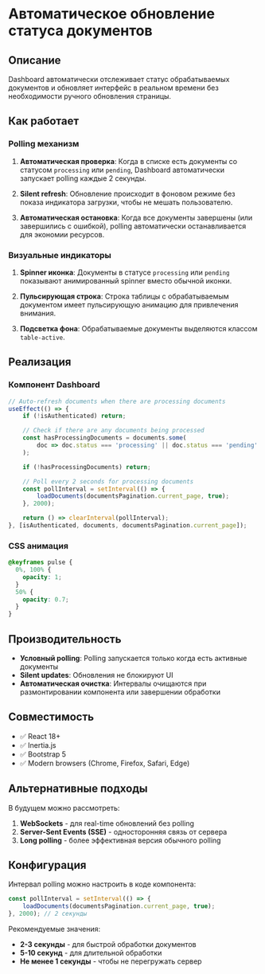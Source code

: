# Автоматическое обновление статуса документов

## Описание

Dashboard автоматически отслеживает статус обрабатываемых документов и обновляет интерфейс в реальном времени без необходимости ручного обновления страницы.

## Как работает

### Polling механизм

1. **Автоматическая проверка**: Когда в списке есть документы со статусом `processing` или `pending`, Dashboard автоматически запускает polling каждые 2 секунды.

2. **Silent refresh**: Обновление происходит в фоновом режиме без показа индикатора загрузки, чтобы не мешать пользователю.

3. **Автоматическая остановка**: Когда все документы завершены (или завершились с ошибкой), polling автоматически останавливается для экономии ресурсов.

### Визуальные индикаторы

1. **Spinner иконка**: Документы в статусе `processing` или `pending` показывают анимированный spinner вместо обычной иконки.

2. **Пульсирующая строка**: Строка таблицы с обрабатываемым документом имеет пульсирующую анимацию для привлечения внимания.

3. **Подсветка фона**: Обрабатываемые документы выделяются классом `table-active`.

## Реализация

### Компонент Dashboard

```typescript
// Auto-refresh documents when there are processing documents
useEffect(() => {
    if (!isAuthenticated) return;

    // Check if there are any documents being processed
    const hasProcessingDocuments = documents.some(
        doc => doc.status === 'processing' || doc.status === 'pending'
    );

    if (!hasProcessingDocuments) return;

    // Poll every 2 seconds for processing documents
    const pollInterval = setInterval(() => {
        loadDocuments(documentsPagination.current_page, true);
    }, 2000);

    return () => clearInterval(pollInterval);
}, [isAuthenticated, documents, documentsPagination.current_page]);
```

### CSS анимация

```scss
@keyframes pulse {
  0%, 100% {
    opacity: 1;
  }
  50% {
    opacity: 0.7;
  }
}
```

## Производительность

- **Условный polling**: Polling запускается только когда есть активные документы
- **Silent updates**: Обновления не блокируют UI
- **Автоматическая очистка**: Интервалы очищаются при размонтировании компонента или завершении обработки

## Совместимость

- ✅ React 18+
- ✅ Inertia.js
- ✅ Bootstrap 5
- ✅ Modern browsers (Chrome, Firefox, Safari, Edge)

## Альтернативные подходы

В будущем можно рассмотреть:

1. **WebSockets** - для real-time обновлений без polling
2. **Server-Sent Events (SSE)** - односторонняя связь от сервера
3. **Long polling** - более эффективная версия обычного polling

## Конфигурация

Интервал polling можно настроить в коде компонента:

```typescript
const pollInterval = setInterval(() => {
    loadDocuments(documentsPagination.current_page, true);
}, 2000); // 2 секунды
```

Рекомендуемые значения:
- **2-3 секунды** - для быстрой обработки документов
- **5-10 секунд** - для длительной обработки
- **Не менее 1 секунды** - чтобы не перегружать сервер
